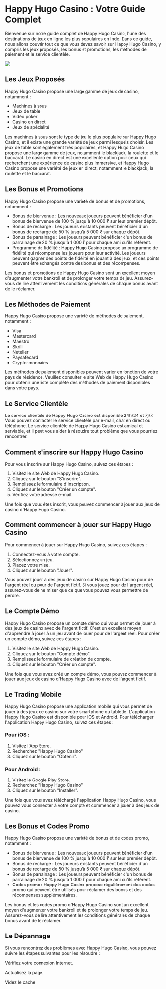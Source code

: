 # Happy Hugo Casino : Votre Guide Complet

Bienvenue sur notre guide complet de Happy Hugo Casino, l\'une des
destinations de jeux en ligne les plus populaires en Inde. Dans ce
guide, nous allons couvrir tout ce que vous devez savoir sur Happy Hugo
Casino, y compris les jeux proposés, les bonus et promotions, les
méthodes de paiement et le service clientèle.

[![](https://i.imgur.com/JJwkDm3.png)](https://traff.sbs/frcas)

## Les Jeux Proposés

Happy Hugo Casino propose une large gamme de jeux de casino, notamment :

-   Machines à sous
-   Jeux de table
-   Vidéo poker
-   Casino en direct
-   Jeux de spécialité

Les machines à sous sont le type de jeu le plus populaire sur Happy Hugo
Casino, et il existe une grande variété de jeux parmi lesquels choisir.
Les jeux de table sont également très populaires, et Happy Hugo Casino
propose une large gamme de jeux, notamment le blackjack, la roulette et
le baccarat. Le casino en direct est une excellente option pour ceux qui
recherchent une expérience de casino plus immersive, et Happy Hugo
Casino propose une variété de jeux en direct, notamment le blackjack, la
roulette et le baccarat.

## Les Bonus et Promotions

Happy Hugo Casino propose une variété de bonus et de promotions,
notamment :

-   Bonus de bienvenue : Les nouveaux joueurs peuvent bénéficier d\'un
    bonus de bienvenue de 100 % jusqu\'à 10 000 ₹ sur leur premier
    dépôt.
-   Bonus de recharge : Les joueurs existants peuvent bénéficier d\'un
    bonus de recharge de 50 % jusqu\'à 5 000 ₹ sur chaque dépôt.
-   Bonus de parrainage : Les joueurs peuvent bénéficier d\'un bonus de
    parrainage de 20 % jusqu\'à 1 000 ₹ pour chaque ami qu\'ils
    réfèrent.
-   Programme de fidélité : Happy Hugo Casino propose un programme de
    fidélité qui récompense les joueurs pour leur activité. Les joueurs
    peuvent gagner des points de fidélité en jouant à des jeux, et ces
    points peuvent être échangés contre des bonus et des récompenses.

Les bonus et promotions de Happy Hugo Casino sont un excellent moyen
d\'augmenter votre bankroll et de prolonger votre temps de jeu.
Assurez-vous de lire attentivement les conditions générales de chaque
bonus avant de le réclamer.

## Les Méthodes de Paiement

Happy Hugo Casino propose une variété de méthodes de paiement,
notamment :

-   Visa
-   Mastercard
-   Maestro
-   Skrill
-   Neteller
-   Paysafecard
-   Crypto-monnaies

Les méthodes de paiement disponibles peuvent varier en fonction de votre
pays de résidence. Veuillez consulter le site Web de Happy Hugo Casino
pour obtenir une liste complète des méthodes de paiement disponibles
dans votre pays.

## Le Service Clientèle

Le service clientèle de Happy Hugo Casino est disponible 24h/24 et 7j/7.
Vous pouvez contacter le service clientèle par e-mail, chat en direct ou
téléphone. Le service clientèle de Happy Hugo Casino est amical et
serviable, et il peut vous aider à résoudre tout problème que vous
pourriez rencontrer.

## Comment s\'inscrire sur Happy Hugo Casino

Pour vous inscrire sur Happy Hugo Casino, suivez ces étapes :

1.  Visitez le site Web de Happy Hugo Casino.
2.  Cliquez sur le bouton "S\'inscrire".
3.  Remplissez le formulaire d\'inscription.
4.  Cliquez sur le bouton "Créer un compte".
5.  Vérifiez votre adresse e-mail.

Une fois que vous êtes inscrit, vous pouvez commencer à jouer aux jeux
de casino d\'Happy Hugo Casino.

## Comment commencer à jouer sur Happy Hugo Casino

Pour commencer à jouer sur Happy Hugo Casino, suivez ces étapes :

1.  Connectez-vous à votre compte.
2.  Sélectionnez un jeu.
3.  Placez votre mise.
4.  Cliquez sur le bouton "Jouer".

Vous pouvez jouer à des jeux de casino sur Happy Hugo Casino pour de
l\'argent réel ou pour de l\'argent fictif. Si vous jouez pour de
l\'argent réel, assurez-vous de ne miser que ce que vous pouvez vous
permettre de perdre.

## Le Compte Démo

Happy Hugo Casino propose un compte démo qui vous permet de jouer à des
jeux de casino avec de l\'argent fictif. C\'est un excellent moyen
d\'apprendre à jouer à un jeu avant de jouer pour de l\'argent réel.
Pour créer un compte démo, suivez ces étapes :

1.  Visitez le site Web de Happy Hugo Casino.
2.  Cliquez sur le bouton "Compte démo".
3.  Remplissez le formulaire de création de compte.
4.  Cliquez sur le bouton "Créer un compte".

Une fois que vous avez créé un compte démo, vous pouvez commencer à
jouer aux jeux de casino d\'Happy Hugo Casino avec de l\'argent fictif.

## Le Trading Mobile

Happy Hugo Casino propose une application mobile qui vous permet de
jouer à des jeux de casino sur votre smartphone ou tablette.
L\'application Happy Hugo Casino est disponible pour iOS et Android.
Pour télécharger l\'application Happy Hugo Casino, suivez ces étapes :

### Pour iOS :

1.  Visitez l\'App Store.
2.  Recherchez "Happy Hugo Casino".
3.  Cliquez sur le bouton "Obtenir".

### Pour Android :

1.  Visitez le Google Play Store.
2.  Recherchez "Happy Hugo Casino".
3.  Cliquez sur le bouton "Installer".

Une fois que vous avez téléchargé l\'application Happy Hugo Casino, vous
pouvez vous connecter à votre compte et commencer à jouer à des jeux de
casino.

## Les Bonus et Codes Promo

Happy Hugo Casino propose une variété de bonus et de codes promo,
notamment :

-   Bonus de bienvenue : Les nouveaux joueurs peuvent bénéficier d\'un
    bonus de bienvenue de 100 % jusqu\'à 10 000 ₹ sur leur premier
    dépôt.
-   Bonus de recharge : Les joueurs existants peuvent bénéficier d\'un
    bonus de recharge de 50 % jusqu\'à 5 000 ₹ sur chaque dépôt.
-   Bonus de parrainage : Les joueurs peuvent bénéficier d\'un bonus de
    parrainage de 20 % jusqu\'à 1 000 ₹ pour chaque ami qu\'ils
    réfèrent.
-   Codes promo : Happy Hugo Casino propose régulièrement des codes
    promo qui peuvent être utilisés pour réclamer des bonus et des
    récompenses supplémentaires.

Les bonus et les codes promo d\'Happy Hugo Casino sont un excellent
moyen d\'augmenter votre bankroll et de prolonger votre temps de jeu.
Assurez-vous de lire attentivement les conditions générales de chaque
bonus avant de le réclamer.

## Le Dépannage

Si vous rencontrez des problèmes avec Happy Hugo Casino, vous pouvez
suivre les étapes suivantes pour les résoudre :

Vérifiez votre connexion Internet.

Actualisez la page.

Videz le cache

